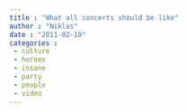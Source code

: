 ```yaml
---
title : "What all concerts should be like"
author : "Niklas"
date : "2011-02-10"
categories : 
 - culture
 - heroes
 - insane
 - party
 - people
 - video
---
```



